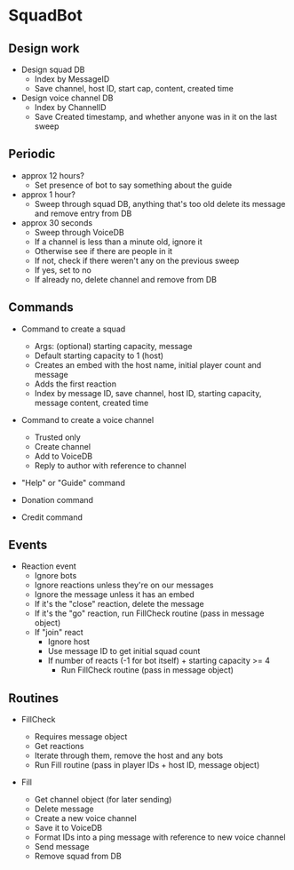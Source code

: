 # SquadBot
## Design work
* Design squad DB
    * Index by MessageID
    * Save channel, host ID, start cap, content, created time
* Design voice channel DB
    * Index by ChannelID
    * Save Created timestamp, and whether anyone was in it on the last sweep

## Periodic
* approx 12 hours? 
    * Set presence of bot to say something about the guide
* approx 1 hour? 
    * Sweep through squad DB, anything that's too old delete its message and remove entry from DB
* approx 30 seconds 
    * Sweep through VoiceDB
    * If a channel is less than a minute old, ignore it
    * Otherwise see if there are people in it
    * If not, check if there weren't any on the previous sweep
    * If yes, set to no
    * If already no, delete channel and remove from DB

## Commands
* Command to create a squad
    * Args: (optional) starting capacity, message
    * Default starting capacity to 1 (host)
    * Creates an embed with the host name, initial player count and message
    * Adds the first reaction
    * Index by message ID, save channel, host ID, starting capacity, message content, created time

* Command to create a voice channel
    * Trusted only
    * Create channel
    * Add to VoiceDB
    * Reply to author with reference to channel

* "Help" or "Guide" command

* Donation command

* Credit command

## Events
* Reaction event
    * Ignore bots
    * Ignore reactions unless they're on our messages
    * Ignore the message unless it has an embed
    * If it's the "close" reaction, delete the message
    * If it's the "go" reaction, run FillCheck routine (pass in message object)
    * If "join" react
        * Ignore host
        * Use message ID to get initial squad count
        * If number of reacts (-1 for bot itself) + starting capacity >= 4
            * Run FillCheck routine (pass in message object)

## Routines
* FillCheck
    * Requires message object
    * Get reactions
    * Iterate through them, remove the host and any bots
    * Run Fill routine (pass in player IDs + host ID,  message object)

* Fill
    * Get channel object (for later sending)
    * Delete message
    * Create a new voice channel
    * Save it to VoiceDB
    * Format IDs into a ping message with reference to new voice channel
    * Send message
    * Remove squad from DB